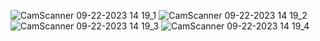![CamScanner 09-22-2023 14 19_1](https://github.com/Muhammad-Abser-Mansoor/PF-fall-23/assets/142979991/122f8e71-846f-472b-a196-35084da4e263)
![CamScanner 09-22-2023 14 19_2](https://github.com/Muhammad-Abser-Mansoor/PF-fall-23/assets/142979991/8b523e25-bc78-4bf3-9008-ada958d4f9f0)
![CamScanner 09-22-2023 14 19_3](https://github.com/Muhammad-Abser-Mansoor/PF-fall-23/assets/142979991/6eb4a3cc-4b08-4413-b192-44f94064ca67)
![CamScanner 09-22-2023 14 19_4](https://github.com/Muhammad-Abser-Mansoor/PF-fall-23/assets/142979991/4da1a37f-09da-4809-a072-7c07bcc289e8)
